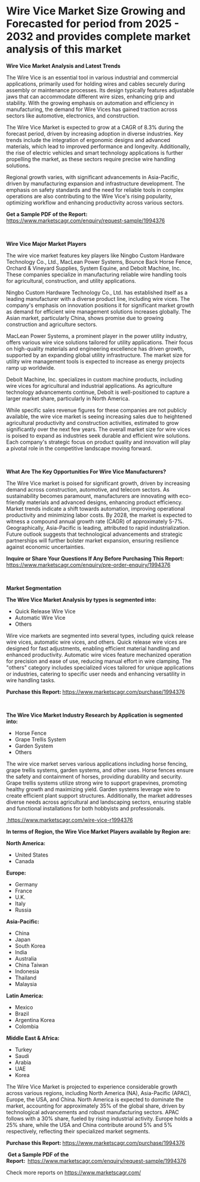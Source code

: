 <p><h1>Wire Vice Market Size Growing and Forecasted for period from 2025 - 2032 and provides complete market analysis of this market</h1></p><p><strong>Wire Vice Market Analysis and Latest Trends</strong></p>
<p><p>The Wire Vice is an essential tool in various industrial and commercial applications, primarily used for holding wires and cables securely during assembly or maintenance processes. Its design typically features adjustable jaws that can accommodate different wire sizes, enhancing grip and stability. With the growing emphasis on automation and efficiency in manufacturing, the demand for Wire Vices has gained traction across sectors like automotive, electronics, and construction.</p><p>The Wire Vice Market is expected to grow at a CAGR of 8.3% during the forecast period, driven by increasing adoption in diverse industries. Key trends include the integration of ergonomic designs and advanced materials, which lead to improved performance and longevity. Additionally, the rise of electric vehicles and smart technology applications is further propelling the market, as these sectors require precise wire handling solutions. </p><p>Regional growth varies, with significant advancements in Asia-Pacific, driven by manufacturing expansion and infrastructure development. The emphasis on safety standards and the need for reliable tools in complex operations are also contributing to the Wire Vice's rising popularity, optimizing workflow and enhancing productivity across various sectors.</p></p>
<p><strong>Get a Sample PDF of the Report:&nbsp;</strong> <a href="https://www.marketscagr.com/enquiry/request-sample/1994376?utm_campaign=1097&utm_medium=2&utm_source=Github&utm_content=ia&utm_term=20022025&utm_id=wire-vice">https://www.marketscagr.com/enquiry/request-sample/1994376</a></p>
<p>&nbsp;</p>
<p><strong>Wire Vice Major Market Players</strong></p>
<p><p>The wire vice market features key players like Ningbo Custom Hardware Technology Co., Ltd., MacLean Power Systems, Bounce Back Horse Fence, Orchard & Vineyard Supplies, System Equine, and Debolt Machine, Inc. These companies specialize in manufacturing reliable wire handling tools for agricultural, construction, and utility applications.</p><p>Ningbo Custom Hardware Technology Co., Ltd. has established itself as a leading manufacturer with a diverse product line, including wire vices. The company's emphasis on innovation positions it for significant market growth as demand for efficient wire management solutions increases globally. The Asian market, particularly China, shows promise due to growing construction and agriculture sectors.</p><p>MacLean Power Systems, a prominent player in the power utility industry, offers various wire vice solutions tailored for utility applications. Their focus on high-quality materials and engineering excellence has driven growth, supported by an expanding global utility infrastructure. The market size for utility wire management tools is expected to increase as energy projects ramp up worldwide.</p><p>Debolt Machine, Inc. specializes in custom machine products, including wire vices for agricultural and industrial applications. As agriculture technology advancements continue, Debolt is well-positioned to capture a larger market share, particularly in North America.</p><p>While specific sales revenue figures for these companies are not publicly available, the wire vice market is seeing increasing sales due to heightened agricultural productivity and construction activities, estimated to grow significantly over the next few years. The overall market size for wire vices is poised to expand as industries seek durable and efficient wire solutions. Each company's strategic focus on product quality and innovation will play a pivotal role in the competitive landscape moving forward.</p></p>
<p>&nbsp;</p>
<p><strong>What Are The Key Opportunities For Wire Vice Manufacturers?</strong></p>
<p><p>The Wire Vice market is poised for significant growth, driven by increasing demand across construction, automotive, and telecom sectors. As sustainability becomes paramount, manufacturers are innovating with eco-friendly materials and advanced designs, enhancing product efficiency. Market trends indicate a shift towards automation, improving operational productivity and minimizing labor costs. By 2028, the market is expected to witness a compound annual growth rate (CAGR) of approximately 5-7%. Geographically, Asia-Pacific is leading, attributed to rapid industrialization. Future outlook suggests that technological advancements and strategic partnerships will further bolster market expansion, ensuring resilience against economic uncertainties.</p></p>
<p><strong>Inquire or Share Your Questions If Any Before Purchasing This Report:</strong> <a href="https://www.marketscagr.com/enquiry/pre-order-enquiry/1994376?utm_campaign=1097&utm_medium=2&utm_source=Github&utm_content=ia&utm_term=20022025&utm_id=wire-vice">https://www.marketscagr.com/enquiry/pre-order-enquiry/1994376</a></p>
<p>&nbsp;</p>
<p><strong>Market Segmentation</strong></p>
<p><strong>The Wire Vice Market Analysis by types is segmented into:</strong></p>
<p><ul><li>Quick Release Wire Vice</li><li>Automatic Wire Vice</li><li>Others</li></ul></p>
<p><p>Wire vice markets are segmented into several types, including quick release wire vices, automatic wire vices, and others. Quick release wire vices are designed for fast adjustments, enabling efficient material handling and enhanced productivity. Automatic wire vices feature mechanized operation for precision and ease of use, reducing manual effort in wire clamping. The "others" category includes specialized vices tailored for unique applications or industries, catering to specific user needs and enhancing versatility in wire handling tasks.</p></p>
<p><strong>Purchase this Report:&nbsp;</strong><a href="https://www.marketscagr.com/purchase/1994376?utm_campaign=1097&utm_medium=2&utm_source=Github&utm_content=ia&utm_term=20022025&utm_id=wire-vice">https://www.marketscagr.com/purchase/1994376</a></p>
<p>&nbsp;</p>
<p><strong>The Wire Vice Market Industry Research by Application is segmented into:</strong></p>
<p><ul><li>Horse Fence</li><li>Grape Trellis System</li><li>Garden System</li><li>Others</li></ul></p>
<p><p>The wire vice market serves various applications including horse fencing, grape trellis systems, garden systems, and other uses. Horse fences ensure the safety and containment of horses, providing durability and security. Grape trellis systems utilize strong wire to support grapevines, promoting healthy growth and maximizing yield. Garden systems leverage wire to create efficient plant support structures. Additionally, the market addresses diverse needs across agricultural and landscaping sectors, ensuring stable and functional installations for both hobbyists and professionals.</p></p>
<p><a href="https://www.marketscagr.com/wire-vice-r1994376?utm_campaign=1097&utm_medium=2&utm_source=Github&utm_content=ia&utm_term=20022025&utm_id=wire-vice">&nbsp;https://www.marketscagr.com/wire-vice-r1994376</a></p>
<p><strong>In terms of Region, the Wire Vice Market Players available by Region are:</strong></p>
<p>
    <p> <strong> North America: </strong>
        <ul>
            <li>United States</li>
            <li>Canada</li>
        </ul>
        </p> 
    <p> <strong> Europe: </strong>
        <ul>
            <li>Germany</li>
            <li>France</li>
            <li>U.K.</li>
            <li>Italy</li>
            <li>Russia</li>
        </ul>
        </p> 
    <p> <strong> Asia-Pacific: </strong>
        <ul>
            <li>China</li>
            <li>Japan</li>
            <li>South Korea</li>
            <li>India</li>
            <li>Australia</li>
            <li>China Taiwan</li>
            <li>Indonesia</li>
            <li>Thailand</li>
            <li>Malaysia</li>
        </ul>
        </p> 
    <p> <strong> Latin America: </strong>
        <ul>
            <li>Mexico</li>
            <li>Brazil</li>
            <li>Argentina Korea</li>
            <li>Colombia</li>
        </ul>
        </p> 
    <p> <strong> Middle East & Africa: </strong>
        <ul>
            <li>Turkey</li>
            <li>Saudi</li>
            <li>Arabia</li>
            <li>UAE</li>
            <li>Korea</li>
        </ul>
    </p>
    </p>
<p><p>The Wire Vice Market is projected to experience considerable growth across various regions, including North America (NA), Asia-Pacific (APAC), Europe, the USA, and China. North America is expected to dominate the market, accounting for approximately 35% of the global share, driven by technological advancements and robust manufacturing sectors. APAC follows with a 30% share, fueled by rising industrial activity. Europe holds a 25% share, while the USA and China contribute around 5% and 5% respectively, reflecting their specialized market segments.</p></p>
<p><strong>Purchase this Report: </strong><a href="https://www.marketscagr.com/purchase/1994376?utm_campaign=1097&utm_medium=2&utm_source=Github&utm_content=ia&utm_term=20022025&utm_id=wire-vice">https://www.marketscagr.com/purchase/1994376</a></p>
<p>&nbsp;<strong>Get a Sample PDF of the Report:&nbsp;&nbsp;</strong><a href="https://www.marketscagr.com/enquiry/request-sample/1994376?utm_campaign=1097&utm_medium=2&utm_source=Github&utm_content=ia&utm_term=20022025&utm_id=wire-vice">https://www.marketscagr.com/enquiry/request-sample/1994376</a></p>
<p><strong></strong></p>
<p>Check more reports on <a href="https://www.marketscagr.com/?utm_campaign=1097&utm_medium=2&utm_source=Github&utm_content=ia&utm_term=20022025&utm_id=wire-vice">https://www.marketscagr.com/</a></p>